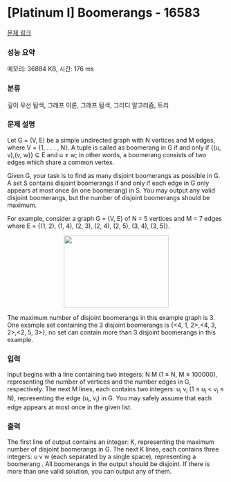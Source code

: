 # [Platinum I] Boomerangs - 16583 

[문제 링크](https://www.acmicpc.net/problem/16583) 

### 성능 요약

메모리: 36884 KB, 시간: 176 ms

### 분류

깊이 우선 탐색, 그래프 이론, 그래프 탐색, 그리디 알고리즘, 트리

### 문제 설명

<p>Let G = (V, E) be a simple undirected graph with N vertices and M edges, where V = {1, . . . , N}. A tuple <u, v, w> is called as boomerang in G if and only if {(u, v),(v, w)} ⊆ E and u ≠ w; in other words, a boomerang consists of two edges which share a common vertex.</p>

<p>Given G, your task is to find as many disjoint boomerangs as possible in G. A set S contains disjoint boomerangs if and only if each edge in G only appears at most once (in one boomerang) in S. You may output any valid disjoint boomerangs, but the number of disjoint boomerangs should be maximum.</p>

<p>For example, consider a graph G = (V, E) of N = 5 vertices and M = 7 edges where E = {(1, 2), (1, 4), (2, 3), (2, 4), (2, 5), (3, 4), (3, 5)}.</p>

<p style="text-align: center;"><img alt="" src="https://upload.acmicpc.net/706dbf55-f81f-4463-aa4e-030c5a3bf4e4/-/preview/" style="width: 242px; height: 167px;"></p>

<p>The maximum number of disjoint boomerangs in this example graph is 3. One example set containing the 3 disjoint boomerangs is {<4, 1, 2>,<4, 3, 2>,<2, 5, 3>}; no set can contain more than 3 disjoint boomerangs in this example.</p>

### 입력 

 <p>Input begins with a line containing two integers: N M (1 ≤ N, M ≤ 100000), representing the number of vertices and the number edges in G, respectively. The next M lines, each contains two integers: u<sub>i</sub> v<sub>i</sub> (1 ≤ u<sub>i</sub> < v<sub>i</sub> ≤ N), representing the edge (u<sub>i</sub>, v<sub>i</sub>) in G. You may safely assume that each edge appears at most once in the given list.</p>

### 출력 

 <p>The first line of output contains an integer: K, representing the maximum number of disjoint boomerangs in G. The next K lines, each contains three integers: u v w (each separated by a single space), representing a boomerang <u, v, w>. All boomerangs in the output should be disjoint. If there is more than one valid solution, you can output any of them.</p>

